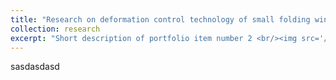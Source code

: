 ```yaml
---
title: "Research on deformation control technology of small folding wing VTOL UAV"
collection: research
excerpt: "Short description of portfolio item number 2 <br/><img src='/images/500x300.png'>"
---
```


sasdasdasd
